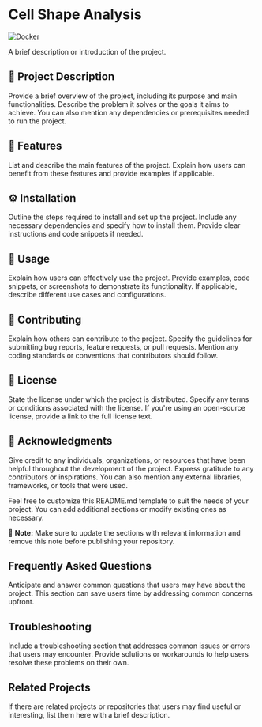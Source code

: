 # Cell Shape Analysis
[![Docker](https://github.com/amilworks/cells/actions/workflows/docker-publish.yml/badge.svg)](https://github.com/amilworks/cells/actions/workflows/docker-publish.yml)

A brief description or introduction of the project.

## 📝 Project Description 

Provide a brief overview of the project, including its purpose and main functionalities. Describe the problem it solves or the goals it aims to achieve. You can also mention any dependencies or prerequisites needed to run the project.

## 🎯 Features 

List and describe the main features of the project. Explain how users can benefit from these features and provide examples if applicable.

## ⚙️ Installation 

Outline the steps required to install and set up the project. Include any necessary dependencies and specify how to install them. Provide clear instructions and code snippets if needed.

## 🚀 Usage 

Explain how users can effectively use the project. Provide examples, code snippets, or screenshots to demonstrate its functionality. If applicable, describe different use cases and configurations.

## 🤝 Contributing 

Explain how others can contribute to the project. Specify the guidelines for submitting bug reports, feature requests, or pull requests. Mention any coding standards or conventions that contributors should follow. 

## 📄 License 

State the license under which the project is distributed. Specify any terms or conditions associated with the license. If you're using an open-source license, provide a link to the full license text.

## 🙏 Acknowledgments 

Give credit to any individuals, organizations, or resources that have been helpful throughout the development of the project. Express gratitude to any contributors or inspirations. You can also mention any external libraries, frameworks, or tools that were used.

Feel free to customize this README.md template to suit the needs of your project. You can add additional sections or modify existing ones as necessary.

📝 **Note:** Make sure to update the sections with relevant information and remove this note before publishing your repository.

## Frequently Asked Questions 

Anticipate and answer common questions that users may have about the project. This section can save users time by addressing common concerns upfront.

## Troubleshooting 

Include a troubleshooting section that addresses common issues or errors that users may encounter. Provide solutions or workarounds to help users resolve these problems on their own.

## Related Projects 

If there are related projects or repositories that users may find useful or interesting, list them here with a brief description.


